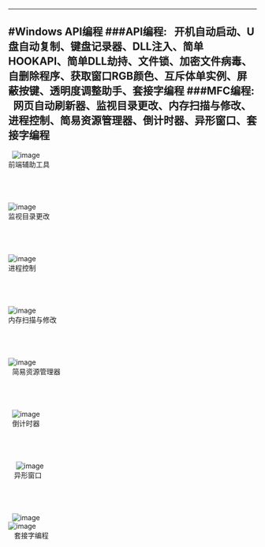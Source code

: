 
------

#Windows API编程
###API编程:
    开机自动启动、U盘自动复制、键盘记录器、DLL注入、简单HOOKAPI、简单DLL劫持、文件锁、加密文件病毒、自删除程序、获取窗口RGB颜色、互斥体单实例、屏蔽按键、透明度调整助手、套接字编程
###MFC编程:
    网页自动刷新器、监视目录更改、内存扫描与修改、进程控制、简易资源管理器、倒计时器、异形窗口、套接字编程
    
------

    
    ![image](https://github.com/luguanxing/LGX-Projects/raw/master/16-%E5%89%8D%E7%AB%AF%E8%BE%85%E5%8A%A9%E5%B7%A5%E5%85%B7/pictures/1.jpg?raw=true)<br>
    前端辅助工具<br><br><br><br><br>
    ![image](https://github.com/luguanxing/Windows-C-Projects/blob/master/15-%E7%9B%91%E8%A7%86%E7%9B%AE%E5%BD%95%E6%9B%B4%E6%94%B9/pictures/0.jpg?raw=true)<br>
    监视目录更改<br><br><br><br><br>
    ![image](https://github.com/luguanxing/Windows-C-Projects/raw/master/18-%E8%BF%9B%E7%A8%8B%E6%8E%A7%E5%88%B6/pictures/3.jpg?raw=true)<br>
    进程控制<br><br><br><br><br>
    ![image](https://github.com/luguanxing/Windows-C-Projects/raw/master/19-%E7%AE%80%E5%8D%95%E6%89%AB%E6%8F%8F%E4%B8%8E%E4%BF%AE%E6%94%B9%E5%86%85%E5%AD%98/pictures/0.jpg?raw=true)<br>
    内存扫描与修改<br><br><br><br><br>
     ![image](https://github.com/luguanxing/Windows-C-Projects/raw/master/20-%E7%AE%80%E6%98%93%E8%B5%84%E6%BA%90%E7%AE%A1%E7%90%86%E5%99%A8/pictures/1.jpg?raw=true)<br>
    简易资源管理器<br><br><br><br><br>   
     ![image](https://github.com/luguanxing/Windows-C-Projects/raw/master/21-%E5%80%92%E8%AE%A1%E6%97%B6%E5%99%A8/pictures/1.jpg?raw=true)<br>
    倒计时器<br><br><br><br><br>     
     ![image](https://github.com/luguanxing/Windows-C-Projects/raw/master/22-%E5%BC%82%E5%BD%A2%E7%AA%97%E5%8F%A3/pictures/1.gif?raw=true)<br>
    异形窗口<br><br><br><br><br>   
     ![image](https://github.com/luguanxing/Windows-C-Projects/raw/master/23-%E5%A5%97%E6%8E%A5%E5%AD%97%E7%BC%96%E7%A8%8B/pictures/server.jpg?raw=true)<br>
     ![image](https://github.com/luguanxing/Windows-C-Projects/raw/master/23-%E5%A5%97%E6%8E%A5%E5%AD%97%E7%BC%96%E7%A8%8B/pictures/client.jpg?raw=true)<br>
    套接字编程<br><br><br><br><br>   
